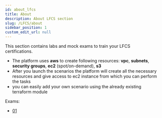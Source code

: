```yaml
---
id: about_lfcs
title: About
description: About LFCS section
slug: /LFCS/about
sidebar_position: 1
custom_edit_url: null
---
```


This section contains labs and mock exams to train your LFCS certifications.

- The platform uses **aws** to create following resources:  **vpc**, **subnets**, **security groups**, **ec2** (spot/on-demand), **s3**
- After you launch the scenarios the platform will create all the necessary resources and give access to ec2 instance from which you can perform the tasks
- you can easily add your own scenario using the already existing terraform module

Exams:

- [01](./Mock%20exams/01.md)
